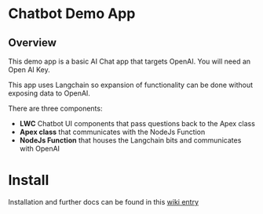 # Chatbot Demo App

## Overview

This demo app is a basic AI Chat app that targets OpenAI. You will need an Open AI Key.

This app uses Langchain so expansion of functionality can be done without exposing data to OpenAI.

There are three components:

-   **LWC** Chatbot UI components that pass questions back to the Apex class
-   **Apex class** that communicates with the NodeJs Function
-   **NodeJs Function** that houses the Langchain bits and communicates with OpenAI

# Install

Installation and further docs can be found in this [wiki entry](https://wiki.hq.twilio.com/display/GTMBASFDC/Functions+for+Third+Party+Integration)
